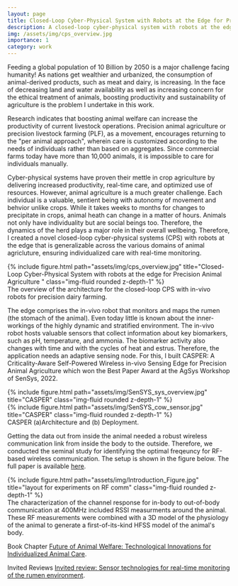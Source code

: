 ```yaml
---
layout: page
title: Closed-Loop Cyber-Physical System with Robots at the Edge for Precision Animal Agriculture
description: A closed-loop cyber-physical system with robots at the edge for improving animal welfare and sustainability in precision dairy farming 
img: /assets/img/cps_overview.jpg
importance: 1
category: work
---
```

Feeding a global population of 10 Billion by 2050 is a major challenge facing humanity! As nations get wealthier and urbanized, the consumption of animal-derived products, such as meat and dairy, is increasing. In the face of decreasing land and water availability as well as increasing concern for the ethical treatment of animals, boosting productivity and sustainability of agriculture is the problem I undertake in this work. 

Research indicates that boosting animal welfare can increase the productivity of current livestock operations. Precision animal agriculture or precision livestock farming (PLF), as a movement, encourages returning to the "per animal approach", wherein care is customized according to the needs of individuals rather than based on aggregates. Since commercial farms today have more than 10,000 animals, it is impossible to care for individuals manually. 

Cyber-physical systems have proven their mettle in crop agriculture by delivering increased productivity, real-time care, and optimized use of resources. However, animal agriculture is a much greater challenge. Each individual is a valuable, sentient being with autonomy of movement and behvior unlike crops. While it takes weeks to months for changes to precipitate in crops, animal heath can change in a matter of hours. Animals not only have individuality but are social beings too. Therefore, the dynamics of the herd plays a major role in their overall wellbeing. Therefore, I created a novel closed-loop cyber-physical systems (CPS) with robots at the edge that is generalizable across the various domains of animal agricluture, ensuring individualized care with real-time monitoring. 

<div class="row">
    <div class="col-sm mt-3 mt-md-0">
        {% include figure.html path="assets/img/cps_overview.jpg" title="Closed-Loop Cyber-Physical System with robots at the edge for Precision Animal Agriculture " class="img-fluid rounded z-depth-1" %}
    </div>
</div>
<div class="caption">
    The overview of the architecture for the closed-loop CPS with in-vivo robots for precision dairy farming. 
</div>

The edge comprises the in-vivo robot that monitors and maps the rumen (the stomach of the animal). Even today little is known about the inner-workings of the highly dynamic and stratified environment. The in-vivo robot hosts valuable sensors that collect information about key biomarkers, such as pH, temperature, and ammonia. The biomarker activity also changes with time and with the cycles of heat and estrus. Therefore, the application needs an adaptive sensing node. For this, I built <ib>CASPER: A Criticality-Aware Self-Powered Wireless in-vivo Sensing Edge for Precision Animal Agriculture</ib> which won the Best Paper Award at the AgSys Workshop of SenSys, 2022.
<div class="row">
    <div class="col-sm">
        {% include figure.html path="assets/img/SenSYS_sys_overview.jpg" title="CASPER" class="img-fluid rounded z-depth-1" %}
    </div>
    <div class="col-sm">
        {% include figure.html path="assets/img/SenSYS_cow_sensor.jpg" title="CASPER" class="img-fluid rounded z-depth-1" %}
    </div>
</div>
<div class="caption">
    CASPER (a)Architecture and (b) Deployment. 
</div>

Getting the data out from inside the animal needed a robust wireless communication link from inside the body to the outside. Therefore, we conducted the seminal study for identifying the optimal freqeuncy for RF-based wireless communication. The setup is shown in the figure below. The full paper is available <a href="https://ieeexplore.ieee.org/abstract/document/9629743"> here</a>. 
<div class="row">
    <div class="col-sm mt-3 mt-md-0">
        {% include figure.html path="assets/img/Introduction_Figure.jpg" title="layout for experiments on RF comm" class="img-fluid rounded z-depth-1" %}
    </div>
</div>
<div class="caption">
    The characterization of the channel response for in-body to out-of-body communication at 400MHz included RSSI measurments around the animal. These RF measurements were combined with a 3D model of the physiology of the animal to generate a first-of-its-kind HFSS model of the animal's body. 
</div>

Book Chapter
<a href="https://www.academia.edu/download/67422528/Improving_Animal_Welfare_A_Practical_Approach_3rd_Edition_Booksvets.blogspot.com_.pdf#page=571"> Future of Animal Welfare: Technological Innovations for Individualized Animal Care</a>.

Invited Reviews 
<a href="https://www.sciencedirect.com/science/article/pii/S0022030222003502">Invited review: Sensor technologies for real-time monitoring of the rumen environment</a>.
 

